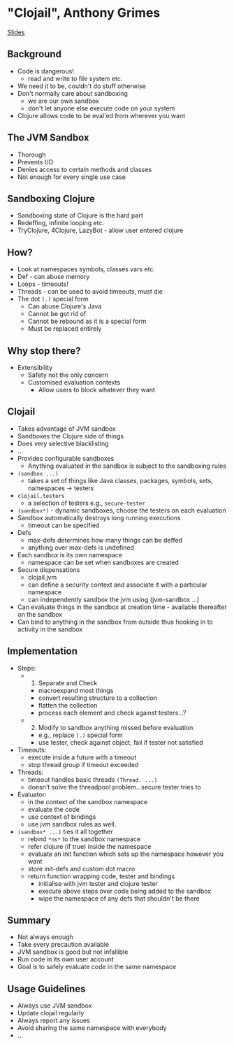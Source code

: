 # "Clojail", Anthony Grimes #
[Slides](../slides/anthony-grimes-clojail.pdf)

## Background ##
   * Code is dangerous!
      * read and write to file system etc.
   * We need it to be, couldn't do stuff otherwise
   * Don't normally care about sandboxing
      * we are our own sandbox
      * don't let anyone else execute code on your system
   * Clojure allows code to be eval'ed from wherever you want

## The JVM Sandbox ##
   * Thorough
   * Prevents I/O
   * Denies access to certain methods and classes
   * Not enough for every single use case

## Sandboxing Clojure ##
   * Sandboxing state of Clojure is the hard part
   * Redeffing, infinite looping etc.
   * TryClojure, 4Clojure, LazyBot - allow user entered clojure

## How? ##
   * Look at namespaces symbols, classes vars etc.
   * Def - can abuse memory
   * Loops - timeouts!
   * Threads - can be used to avoid timeouts, must die
   * The dot `(.)` special form
      * Can abuse Clojure's Java
      * Cannot be got rid of
      * Cannot be rebound as it is a special form
      * Must be replaced entirely

## Why stop there? ##
   * Extensibility
      * Safety not the only concern
      * Customised evaluation contexts
         * Allow users to block whatever they want

## Clojail ##
   * Takes advantage of JVM sandbox
   * Sandboxes the Clojure side of things
   * Does very selective blacklisting
   * ...
   * Provides configurable sandboxes
      * Anything evaluated in the sandbox is subject to the sandboxing rules
   * `(sandbox ...)`
      * takes a set of things like Java classes, packages, symbols, sets, namespaces -> testers
   * `clojail.testers`
      * a selection of testers e.g., `secure-tester`
   * `(sandbox*)` - dynamic sandboxes, choose the testers on each evaluation
   * Sandbox automatically destroys long running executions
      * timeout can be specified
   * Defs
      * max-defs determines how many things can be deffed
      * anything over max-defs is undefined
   * Each sandbox is its own namespace
      * namespace can be set when sandboxes are created
   * Secure dispensations
      * clojail.jvm
      * can define a security context and associate it with a particular namespace
      * can independently sandbox the jvm using (jvm-sandbox ...)
   * Can evaluate things in the sandbox at creation time - available thereafter on the sandbox
   * Can bind to anything in the sandbox from outside thus hooking in
   to activity in the sandbox

## Implementation ##
   * Steps:
      * 1. Separate and Check

         * macroexpand most things
         * convert resulting structure to a collection
         * flatten the collection
         * process each element and check against testers...?
      * 2. Modify to sandbox anything missed before evaluation
         * e.g., replace `(.)` special form
         * use tester, check against object, fail if tester not satisfied
   * Timeouts:
      * execute inside a future with a timeout
      * stop thread group if timeout exceeded
   * Threads:
      * timeout handles basic threads `(Thread. ...)`
      * doesn't solve the threadpool problem...secure tester tries to
   * Evaluator:
      * in the context of the sandbox namespace
      * evaluate the code
      * use context of bindings
      * use jvm sandbox rules as well.
   * `(sandbox* ...)` ties it all together
      * rebind `*ns*` to the sandbox namespace
      * refer clojure (if true) inside the namespace
      * evaluate an init function which sets up the namespace however you want
      * store init-defs and custom dot macro
      * return function wrapping code, tester and bindings
         * initialise with jvm tester and clojure tester
         * execute above steps over code being added to the sandbox
         * wipe the namespace of any defs that shouldn't be there

## Summary ##
   * Not always enough
   * Take every precaution available
   * JVM sandbox is good but not infallible
   * Run code in its own user account
   * Goal is to safely evaluate code in the same namespace

## Usage Guidelines ##
   * Always use JVM sandbox
   * Update clojail regularly
   * Always report any issues
   * Avoid sharing the same namespace with everybody
   * ...
